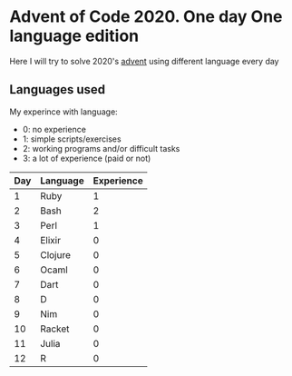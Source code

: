 # Advent of Code 2020. One day One language edition

Here I will try to solve 2020's [advent](https://adventofcode.com/2020) using different language every day

## Languages used

My experince with language:

- 0: no experience
- 1: simple scripts/exercises
- 2: working programs and/or difficult tasks
- 3: a lot of experience (paid or not)

Day | Language | Experience
--- | -------- | ----------
1 | Ruby | 1
2 | Bash | 2
3 | Perl | 1
4 | Elixir | 0
5 | Clojure | 0
6 | Ocaml | 0
7 | Dart | 0
8 | D | 0
9 | Nim | 0
10 | Racket | 0
11 | Julia | 0
12 | R | 0
